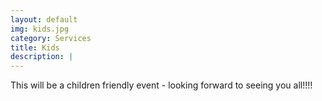 ```yaml
---
layout: default
img: kids.jpg
category: Services
title: Kids
description: |
---
```


This will be a children friendly event - looking forward to seeing you all!!!!

